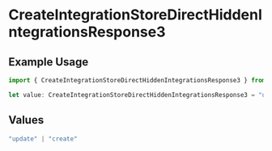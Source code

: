 # CreateIntegrationStoreDirectHiddenIntegrationsResponse3

## Example Usage

```typescript
import { CreateIntegrationStoreDirectHiddenIntegrationsResponse3 } from "@vercel/sdk/models/createintegrationstoredirectop.js";

let value: CreateIntegrationStoreDirectHiddenIntegrationsResponse3 = "update";
```

## Values

```typescript
"update" | "create"
```